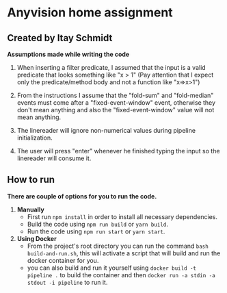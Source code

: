 # Anyvision home assignment
## Created by Itay Schmidt

**Assumptions made while writing the code**

1. When inserting a filter predicate, I assumed that the input is a valid predicate that looks
   something like "x > 1" (Pay attention that I expect only the predicate/method body and not a function like "x=>x>1")
   

2. From the instructions I assume that the "fold-sum" and "fold-median" events must come after a "fixed-event-window" event,
   otherwise they don't mean anything and also the "fixed-event-window" value will not mean anything.

3. The linereader will ignore non-numerical values during pipeline initialization.

4. The user will press "enter" whenever he finished typing the input so the linereader will consume it.
## How to run
**There are couple of options for you to run the code.**
1. **Manually**
   *  First run ```npm install``` in order to install all necessary dependencies.
   *  Build the code using ```npm run build``` or ```yarn build```.
   *  Run the code using ```npm run start``` or ```yarn start```.
2. **Using Docker**
   * From the project's root directory you can run the command ```bash build-and-run.sh```, this will activate a script that will build and run the docker container for you.
   * you can also build and run it yourself using ```docker build -t pipeline .``` to build the container and then ```docker run -a stdin -a stdout -i pipeline``` to run it.

